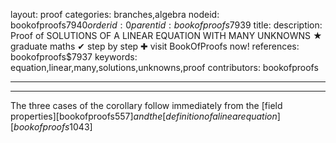 layout: proof
categories: branches,algebra
nodeid: bookofproofs$7940
orderid: 0
parentid: bookofproofs$7939
title: 
description:  Proof of SOLUTIONS OF A LINEAR EQUATION WITH MANY UNKNOWNS &#9733; graduate maths &#10004; step by step &#10010; visit BookOfProofs now!
references: bookofproofs$7937
keywords: equation,linear,many,solutions,unknowns,proof
contributors: bookofproofs

---


---

The three cases of the corollary follow immediately from the [field properties][bookofproofs$557] and the [definition of a linear equation][bookofproofs$1043]
